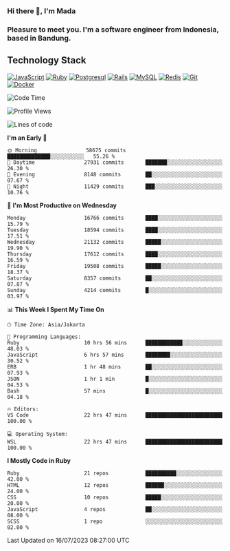 ### Hi there 👋, I'm Mada
### Pleasure to meet you. I'm a software engineer from Indonesia, based in Bandung.

## Technology Stack

[![JavaScript](https://img.shields.io/badge/-JavaScript-%23F7DF1C?style=flat-square&logo=javascript&logoColor=000000&labelColor=%23F7DF1C&color=%23FFCE5A)](https://www.javascript.com/)
[![Ruby](https://img.shields.io/badge/Ruby-CC342D?style=flat-square&logo=ruby&logoColor=white)](https://www.ruby-lang.org/en/)
[![Postgresql](https://img.shields.io/badge/PostgreSQL-316192?style=flat-square&logo=postgresql&logoColor=ffffff)](https://www.postgresql.org/)
[![Rails](https://img.shields.io/badge/Ruby_on_Rails-CC0000?style=flat-square&logo=ruby-on-rails&logoColor=white)](https://rubyonrails.org/)
[![MySQL](https://img.shields.io/badge/-MySQL-4479A1?style=flat-square&logo=MySQL&logoColor=ffffff)](https://www.mysql.com/)
[![Redis](https://img.shields.io/badge/-Redis-DC382D?style=flat-square&logo=Redis&logoColor=ffffff)](https://redis.io/)
[![Git](https://img.shields.io/badge/-Git-%23F05032?style=flat-square&logo=git&logoColor=%23ffffff)](https://git-scm.com/)
[![Docker](https://img.shields.io/badge/-Docker-2496ED?style=flat-square&logo=docker&logoColor=ffffff)](https://www.docker.com/)
<!--
**madaarya/madaarya** is a ✨ _special_ ✨ repository because its `README.md` (this file) appears on your GitHub profile.

Here are some ideas to get you started:

- 🔭 I’m currently working on ...
- 🌱 I’m currently learning ...
- 👯 I’m looking to collaborate on ...
- 🤔 I’m looking for help with ...
- 💬 Ask me about ...
- 📫 How to reach me: ...
- 😄 Pronouns: ...
- ⚡ Fun fact: ...
-->
<!--START_SECTION:waka-->
![Code Time](http://img.shields.io/badge/Code%20Time-5%2C534%20hrs%2020%20mins-blue)

![Profile Views](http://img.shields.io/badge/Profile%20Views-5-blue)

![Lines of code](https://img.shields.io/badge/From%20Hello%20World%20I%27ve%20Written-40.0%20million%20lines%20of%20code-blue)

**I'm an Early 🐤** 

```text
🌞 Morning                58675 commits       ██████████████░░░░░░░░░░░   55.26 % 
🌆 Daytime                27931 commits       ███████░░░░░░░░░░░░░░░░░░   26.30 % 
🌃 Evening                8148 commits        ██░░░░░░░░░░░░░░░░░░░░░░░   07.67 % 
🌙 Night                  11429 commits       ███░░░░░░░░░░░░░░░░░░░░░░   10.76 % 
```
📅 **I'm Most Productive on Wednesday** 

```text
Monday                   16766 commits       ████░░░░░░░░░░░░░░░░░░░░░   15.79 % 
Tuesday                  18594 commits       ████░░░░░░░░░░░░░░░░░░░░░   17.51 % 
Wednesday                21132 commits       █████░░░░░░░░░░░░░░░░░░░░   19.90 % 
Thursday                 17612 commits       ████░░░░░░░░░░░░░░░░░░░░░   16.59 % 
Friday                   19508 commits       █████░░░░░░░░░░░░░░░░░░░░   18.37 % 
Saturday                 8357 commits        ██░░░░░░░░░░░░░░░░░░░░░░░   07.87 % 
Sunday                   4214 commits        █░░░░░░░░░░░░░░░░░░░░░░░░   03.97 % 
```


📊 **This Week I Spent My Time On** 

```text
🕑︎ Time Zone: Asia/Jakarta

💬 Programming Languages: 
Ruby                     10 hrs 56 mins      ████████████░░░░░░░░░░░░░   48.03 % 
JavaScript               6 hrs 57 mins       ████████░░░░░░░░░░░░░░░░░   30.52 % 
ERB                      1 hr 48 mins        ██░░░░░░░░░░░░░░░░░░░░░░░   07.93 % 
JSON                     1 hr 1 min          █░░░░░░░░░░░░░░░░░░░░░░░░   04.53 % 
Bash                     57 mins             █░░░░░░░░░░░░░░░░░░░░░░░░   04.18 % 

🔥 Editors: 
VS Code                  22 hrs 47 mins      █████████████████████████   100.00 % 

💻 Operating System: 
WSL                      22 hrs 47 mins      █████████████████████████   100.00 % 
```

**I Mostly Code in Ruby** 

```text
Ruby                     21 repos            ██████████░░░░░░░░░░░░░░░   42.00 % 
HTML                     12 repos            ██████░░░░░░░░░░░░░░░░░░░   24.00 % 
CSS                      10 repos            █████░░░░░░░░░░░░░░░░░░░░   20.00 % 
JavaScript               4 repos             ██░░░░░░░░░░░░░░░░░░░░░░░   08.00 % 
SCSS                     1 repo              ░░░░░░░░░░░░░░░░░░░░░░░░░   02.00 % 
```




 Last Updated on 16/07/2023 08:27:00 UTC
<!--END_SECTION:waka-->
